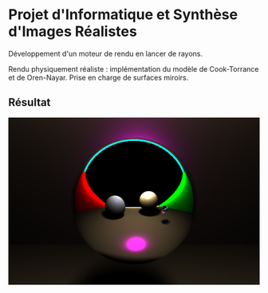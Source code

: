 
# Projet d'Informatique et Synthèse d'Images Réalistes

Développement d'un moteur de rendu en lancer de rayons. 

Rendu physiquement réaliste : implémentation du modèle de Cook-Torrance et de Oren-Nayar. 
Prise en charge de surfaces miroirs.

## Résultat 

<img src="Resultat.jpg"/>
